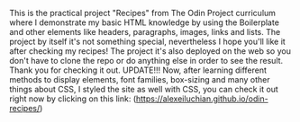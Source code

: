 This is the practical project "Recipes" from The Odin Project curriculum where I demonstrate my basic HTML knowledge by using the Boilerplate and other elements like headers, paragraphs, images, links and lists.
The project by itself it's not something special, nevertheless I hope you'll like it after checking my recipes!
The project it's also deployed on the web so you don't have to clone the repo or do anything else in order to see the result.
Thank you for checking it out.
UPDATE!!!
Now, after learning different methods to display elements, font families, box-sizing and many other things about CSS, I styled the site as well with CSS, you can check it out right now by clicking on this link: (https://alexeiluchian.github.io/odin-recipes/)